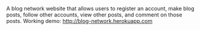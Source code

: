 A blog network website that allows users to register an account, 
make blog posts, follow other accounts, view other posts, and comment on those posts.
Working demo: http://blog-network.herokuapp.com
